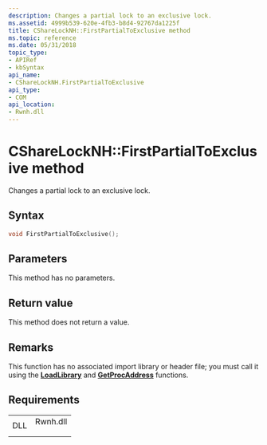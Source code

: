 ```yaml
---
description: Changes a partial lock to an exclusive lock.
ms.assetid: 4999b539-620e-4fb3-b8d4-92767da1225f
title: CShareLockNH::FirstPartialToExclusive method
ms.topic: reference
ms.date: 05/31/2018
topic_type: 
- APIRef
- kbSyntax
api_name: 
- CShareLockNH.FirstPartialToExclusive
api_type: 
- COM
api_location: 
- Rwnh.dll
---
```


# CShareLockNH::FirstPartialToExclusive method

Changes a partial lock to an exclusive lock.

## Syntax


```C++
void FirstPartialToExclusive();
```



## Parameters

This method has no parameters.

## Return value

This method does not return a value.

## Remarks

This function has no associated import library or header file; you must call it using the [**LoadLibrary**](/windows/win32/api/libloaderapi/nf-libloaderapi-loadlibrarya) and [**GetProcAddress**](/windows/win32/api/libloaderapi/nf-libloaderapi-getprocaddress) functions.

## Requirements



|                |                                                                                     |
|----------------|-------------------------------------------------------------------------------------|
| DLL<br/> | <dl> <dt>Rwnh.dll</dt> </dl> |



 

 
